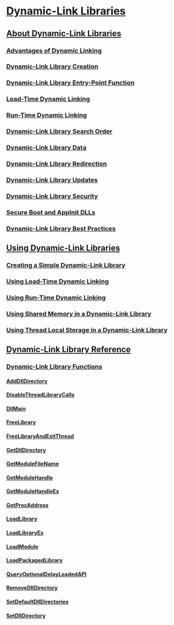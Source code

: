 # [Dynamic-Link Libraries](dynamic-link-libraries.md)
## [About Dynamic-Link Libraries](about-dynamic-link-libraries.md)
### [Advantages of Dynamic Linking](advantages-of-dynamic-linking.md)
### [Dynamic-Link Library Creation](dynamic-link-library-creation.md)
### [Dynamic-Link Library Entry-Point Function](dynamic-link-library-entry-point-function.md)
### [Load-Time Dynamic Linking](load-time-dynamic-linking.md)
### [Run-Time Dynamic Linking](run-time-dynamic-linking.md)
### [Dynamic-Link Library Search Order](dynamic-link-library-search-order.md)
### [Dynamic-Link Library Data](dynamic-link-library-data.md)
### [Dynamic-Link Library Redirection](dynamic-link-library-redirection.md)
### [Dynamic-Link Library Updates](dynamic-link-library-updates.md)
### [Dynamic-Link Library Security](dynamic-link-library-security.md)
### [Secure Boot and AppInit DLLs](secure-boot-and-appinit-dlls.md)
### [Dynamic-Link Library Best Practices](dynamic-link-library-best-practices.md)
## [Using Dynamic-Link Libraries](using-dynamic-link-libraries.md)
### [Creating a Simple Dynamic-Link Library](creating-a-simple-dynamic-link-library.md)
### [Using Load-Time Dynamic Linking](using-load-time-dynamic-linking.md)
### [Using Run-Time Dynamic Linking](using-run-time-dynamic-linking.md)
### [Using Shared Memory in a Dynamic-Link Library](using-shared-memory-in-a-dynamic-link-library.md)
### [Using Thread Local Storage in a Dynamic-Link Library](using-thread-local-storage-in-a-dynamic-link-library.md)
## [Dynamic-Link Library Reference](dynamic-link-library-reference.md)
### [Dynamic-Link Library Functions](dynamic-link-library-functions.md)
#### [AddDllDirectory](/windows/desktop/api/LibLoaderAPI/nf-libloaderapi-adddlldirectory)
#### [DisableThreadLibraryCalls](https://msdn.microsoft.com/en-us/library/ms682579(v=VS.85).aspx)
#### [DllMain](dllmain.md)
#### [FreeLibrary](https://msdn.microsoft.com/en-us/library/ms683152(v=VS.85).aspx)
#### [FreeLibraryAndExitThread](https://msdn.microsoft.com/en-us/library/ms683153(v=VS.85).aspx)
#### [GetDllDirectory](/windows/desktop/api/WinBase/nf-winbase-getdlldirectorya)
#### [GetModuleFileName](https://msdn.microsoft.com/en-us/library/ms683197(v=VS.85).aspx)
#### [GetModuleHandle](https://msdn.microsoft.com/en-us/library/ms683199(v=VS.85).aspx)
#### [GetModuleHandleEx](https://msdn.microsoft.com/en-us/library/ms683200(v=VS.85).aspx)
#### [GetProcAddress](https://msdn.microsoft.com/en-us/library/ms683212(v=VS.85).aspx)
#### [LoadLibrary](https://msdn.microsoft.com/en-us/library/ms684175(v=VS.85).aspx)
#### [LoadLibraryEx](/windows/desktop/api/LibLoaderAPI/nf-libloaderapi-loadlibraryexa)
#### [LoadModule](/windows/desktop/api/Winbase/nf-winbase-loadmodule)
#### [LoadPackagedLibrary](/windows/desktop/api/Winbase/nf-winbase-loadpackagedlibrary)
#### [QueryOptionalDelayLoadedAPI](/windows/desktop/api/libloaderapi2/nf-libloaderapi2-queryoptionaldelayloadedapi)
#### [RemoveDllDirectory](/windows/desktop/api/LibLoaderAPI/nf-libloaderapi-removedlldirectory)
#### [SetDefaultDllDirectories](/windows/desktop/api/LibLoaderAPI/nf-libloaderapi-setdefaultdlldirectories)
#### [SetDllDirectory](/windows/desktop/api/Winbase/nf-winbase-setdlldirectorya)

